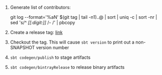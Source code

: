 1. Generate list of contributors:

    git log --format='%aN' $(git tag | tail -n1)..@ | sort | uniq -c | sort -nr | sed 's/^ *[[:digit:]]* /- /' | pbcopy

2. Create a release tag: [link](https://github.com/twilio/guardrail/releases)

3. Checkout the tag. This will cause `sbt version` to print out a non-SNAPSHOT version number

4. `sbt codegen/publish` to stage artifacts

5. `sbt codegen/bintrayRelease` to release binary artifacts
